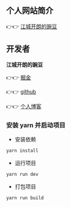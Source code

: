 <!--
 * @Author: 江城开朗的豌豆
 * @Description:
 * @Date: 2021-10-22 16:52:05
 * @LastEditTime: 2021-10-22 17:03:04
 * @FilePath: \warbler-games\贪吃蛇\README.md
-->

## 个人网站简介

👉👉 [江城开朗的豌豆](https://tinyurl.com/yangtaoWeb)

## 开发者

**江城开朗的豌豆**

👉👉 [掘金](https://juejin.cn/user/3307789418773736)

👉👉 [github](https://github.com/yangtao5201314)

👉👉 [个人博客](https://blog.csdn.net/qq_48652579?type=lately)

### 安装 yarn 并启动项目

- 安装依赖

```bash
yarn install
```

- 运行项目

```bash
yarn run dev
```
- 打包项目

```bash
yarn run build
```
